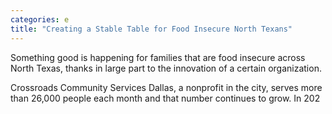 ```yaml
---
categories: e
title: "Creating a Stable Table for Food Insecure North Texans"
---
```


Something good is happening for families that are food insecure across North Texas, thanks in large part to the innovation of a certain organization.



Crossroads Community Services Dallas, a nonprofit in the city, serves more than 26,000 people each month and that number continues to grow. In 202